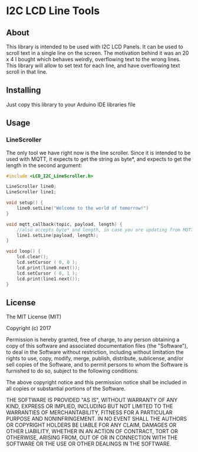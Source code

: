 # I2C LCD Line Tools

## About
This library is intended to be used with I2C LCD Panels. It can be used to scroll text in a single line on the screen. The motivation behind it was an 20 x 4 I bought which behaves weirdly, overflowing text to the wrong lines. This library will allow to set text for each line, and have overflowing text scroll in that line.


## Installing
Just copy this library to your Arduino IDE libraries file

## Usage

### LineScroller
The only tool we have right now is the line scroller. Since it is intended to be used with MQTT, it expects to get the string as byte*, and expects to get the length in the second argument:
``` c
#include <LCD_I2C_LineScroller.h>

LineScroller line0;
LineScroller line1;

void setup() {
	line0.setLine("Welcome to the world of tomorrow!")
}

void mqtt_callback(topic, payload, length) {
	//also accepts byte* and length, in case you are updating from MQTT callback
	line1.setLine(payload, length);
}

void loop() {
    lcd.clear();
    lcd.setCursor ( 0, 0 ); 
    lcd.print(line0.next());
    lcd.setCursor ( 0, 1 ); 
    lcd.print(line1.next());
}
```

## License

The MIT License (MIT)

Copyright (c) 2017

Permission is hereby granted, free of charge, to any person obtaining a copy of this software and associated documentation files (the "Software"), to deal in the Software without restriction, including without limitation the rights to use, copy, modify, merge, publish, distribute, sublicense, and/or sell copies of the Software, and to permit persons to whom the Software is furnished to do so, subject to the following conditions:

The above copyright notice and this permission notice shall be included in all copies or substantial portions of the Software.

THE SOFTWARE IS PROVIDED "AS IS", WITHOUT WARRANTY OF ANY KIND, EXPRESS OR IMPLIED, INCLUDING BUT NOT LIMITED TO THE WARRANTIES OF MERCHANTABILITY, FITNESS FOR A PARTICULAR PURPOSE AND NONINFRINGEMENT. IN NO EVENT SHALL THE AUTHORS OR COPYRIGHT HOLDERS BE LIABLE FOR ANY CLAIM, DAMAGES OR OTHER LIABILITY, WHETHER IN AN ACTION OF CONTRACT, TORT OR OTHERWISE, ARISING FROM, OUT OF OR IN CONNECTION WITH THE SOFTWARE OR THE USE OR OTHER DEALINGS IN THE SOFTWARE.